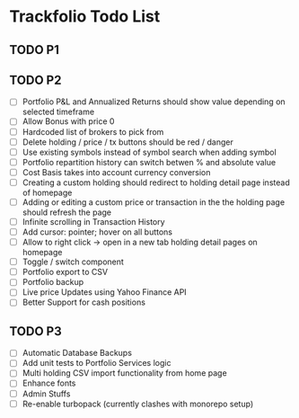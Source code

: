 # Trackfolio Todo List


## TODO P1

## TODO P2
- [ ] Portfolio P&L and Annualized Returns should show value depending on selected timeframe
- [ ] Allow Bonus with price 0
- [ ] Hardcoded list of brokers to pick from
- [ ] Delete holding / price / tx buttons should be red / danger
- [ ] Use existing symbols instead of symbol search when adding symbol
- [ ] Portfolio repartition history can switch betwen % and absolute value
- [ ] Cost Basis takes into account currency conversion
- [ ] Creating a custom holding should redirect to holding detail page instead of homepage 
- [ ] Adding or editing a custom price or transaction in the the holding page should refresh the page
- [ ] Infinite scrolling in Transaction History
- [ ] Add cursor: pointer; hover on all buttons
- [ ] Allow to right click -> open in a new tab holding detail pages on homepage
- [ ] Toggle / switch component 
- [ ] Portfolio export to CSV
- [ ] Portfolio backup
- [ ] Live price Updates using Yahoo Finance API
- [ ] Better Support for cash positions

## TODO P3
- [ ] Automatic Database Backups
- [ ] Add unit tests to Portfolio Services logic
- [ ] Multi holding CSV import functionality from home page
- [ ] Enhance fonts
- [ ] Admin Stuffs
- [ ] Re-enable turbopack (currently clashes with monorepo setup)
